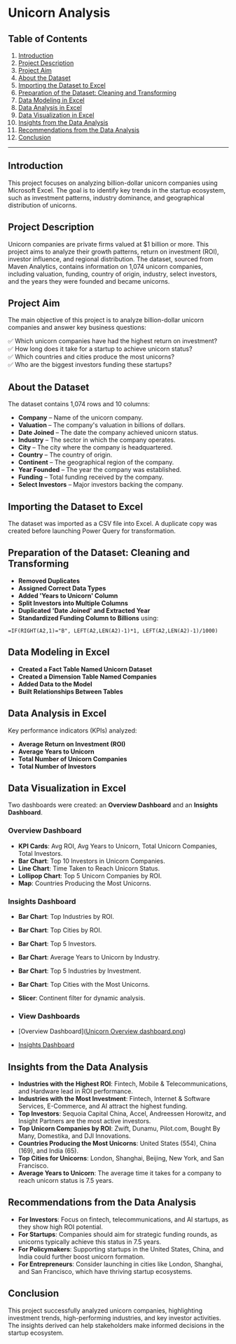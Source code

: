 # **Unicorn Analysis**

## **Table of Contents**

1. [Introduction](#introduction)  
2. [Project Description](#project-description)  
3. [Project Aim](#project-aim)  
4. [About the Dataset](#about-the-dataset)  
5. [Importing the Dataset to Excel](#importing-the-dataset-to-excel)  
6. [Preparation of the Dataset: Cleaning and Transforming](#preparation-of-the-dataset-cleaning-and-transforming)  
7. [Data Modeling in Excel](#data-modeling-in-excel)  
8. [Data Analysis in Excel](#data-analysis-in-excel)  
9. [Data Visualization in Excel](#data-visualization-in-excel)  
10. [Insights from the Data Analysis](#insights-from-the-data-analysis)  
11. [Recommendations from the Data Analysis](#recommendations-from-the-data-analysis)  
12. [Conclusion](#conclusion)  

---

## **Introduction**

This project focuses on analyzing billion-dollar unicorn companies using Microsoft Excel. The goal is to identify key trends in the startup ecosystem, such as investment patterns, industry dominance, and geographical distribution of unicorns. 

## **Project Description**

Unicorn companies are private firms valued at $1 billion or more. This project aims to analyze their growth patterns, return on investment (ROI), investor influence, and regional distribution. The dataset, sourced from Maven Analytics, contains information on 1,074 unicorn companies, including valuation, funding, country of origin, industry, select investors, and the years they were founded and became unicorns.

## **Project Aim**

The main objective of this project is to analyze billion-dollar unicorn companies and answer key business questions:

✅ Which unicorn companies have had the highest return on investment?  
✅ How long does it take for a startup to achieve unicorn status?  
✅ Which countries and cities produce the most unicorns?  
✅ Who are the biggest investors funding these startups?  

## **About the Dataset**

The dataset contains 1,074 rows and 10 columns:

- **Company** – Name of the unicorn company.
- **Valuation** – The company's valuation in billions of dollars.
- **Date Joined** – The date the company achieved unicorn status.
- **Industry** – The sector in which the company operates.
- **City** – The city where the company is headquartered.
- **Country** – The country of origin.
- **Continent** – The geographical region of the company.
- **Year Founded** – The year the company was established.
- **Funding** – Total funding received by the company.
- **Select Investors** – Major investors backing the company.

## **Importing the Dataset to Excel**

The dataset was imported as a CSV file into Excel. A duplicate copy was created before launching Power Query for transformation.

## **Preparation of the Dataset: Cleaning and Transforming**

- **Removed Duplicates**  
- **Assigned Correct Data Types**  
- **Added 'Years to Unicorn' Column**  
- **Split Investors into Multiple Columns**  
- **Duplicated 'Date Joined' and Extracted Year**  
- **Standardized Funding Column to Billions** using:

```excel
=IF(RIGHT(A2,1)="B", LEFT(A2,LEN(A2)-1)*1, LEFT(A2,LEN(A2)-1)/1000)
```

## **Data Modeling in Excel**

- **Created a Fact Table Named Unicorn Dataset**  
- **Created a Dimension Table Named Companies**  
- **Added Data to the Model**  
- **Built Relationships Between Tables**  

## **Data Analysis in Excel**

Key performance indicators (KPIs) analyzed:

- **Average Return on Investment (ROI)**
- **Average Years to Unicorn**
- **Total Number of Unicorn Companies**
- **Total Number of Investors**

## **Data Visualization in Excel**
Two dashboards were created: an **Overview Dashboard** and an **Insights Dashboard**.

### **Overview Dashboard**
- **KPI Cards**: Avg ROI, Avg Years to Unicorn, Total Unicorn Companies, Total Investors.
- **Bar Chart**: Top 10 Investors in Unicorn Companies.
- **Line Chart**: Time Taken to Reach Unicorn Status.
- **Lollipop Chart**: Top 5 Unicorn Companies by ROI.
- **Map**: Countries Producing the Most Unicorns.

### **Insights Dashboard**
- **Bar Chart**: Top Industries by ROI.
- **Bar Chart**: Top Cities by ROI.
- **Bar Chart**: Top 5 Investors.
- **Bar Chart**: Average Years to Unicorn by Industry.
- **Bar Chart**: Top 5 Industries by Investment.
- **Bar Chart**: Top Cities with the Most Unicorns.
- **Slicer**: Continent filter for dynamic analysis.

- ### **View Dashboards**
- [Overview Dashboard]([Unicorn Overview dashboard.png](https://github.com/Kaosarat10/Unicorn-Companies-Analysis/blob/main/Unicorn%20Overview%20dashboard.png))  
- [Insights Dashboard](#)  

## **Insights from the Data Analysis**

- **Industries with the Highest ROI**: Fintech, Mobile & Telecommunications, and Hardware lead in ROI performance.
- **Industries with the Most Investment**: Fintech, Internet & Software Services, E-Commerce, and AI attract the highest funding.
- **Top Investors**: Sequoia Capital China, Accel, Andreessen Horowitz, and Insight Partners are the most active investors.
- **Top Unicorn Companies by ROI**: Zwift, Dunamu, Pilot.com, Bought By Many, Domestika, and DJI Innovations.
- **Countries Producing the Most Unicorns**: United States (554), China (169), and India (65).
- **Top Cities for Unicorns**: London, Shanghai, Beijing, New York, and San Francisco.
- **Average Years to Unicorn**: The average time it takes for a company to reach unicorn status is 7.5 years.

## **Recommendations from the Data Analysis**

- **For Investors**: Focus on fintech, telecommunications, and AI startups, as they show high ROI potential.
- **For Startups**: Companies should aim for strategic funding rounds, as unicorns typically achieve this status in 7.5 years.
- **For Policymakers**: Supporting startups in the United States, China, and India could further boost unicorn formation.
- **For Entrepreneurs**: Consider launching in cities like London, Shanghai, and San Francisco, which have thriving startup ecosystems.

## **Conclusion**

This project successfully analyzed unicorn companies, highlighting investment trends, high-performing industries, and key investor activities. The insights derived can help stakeholders make informed decisions in the startup ecosystem.
